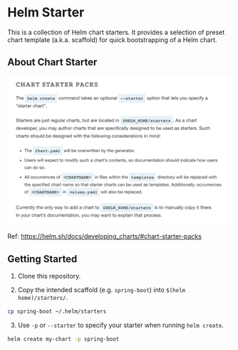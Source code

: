 # Helm Starter
This is a collection of Helm chart starters. It provides a selection of preset chart template (a.k.a. scaffold) for quick bootstrapping of a Helm chart.

## About Chart Starter
![Chart Starter Packs](chart-starter-packs.png "Chart Starter Packs")

Ref: https://helm.sh/docs/developing_charts/#chart-starter-packs

## Getting Started

1. Clone this repository.

2. Copy the intended scaffold (e.g. `spring-boot`) into `$(helm home)/starters/`.
```bash
cp spring-boot ~/.helm/starters
```

3. Use `-p` or `--starter` to specify your starter when running `helm create`.
```bash
helm create my-chart -p spring-boot
```